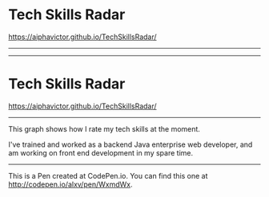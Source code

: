 # Tech Skills Radar

https://aiphavictor.github.io/TechSkillsRadar/

---

---

# Tech Skills Radar

https://aiphavictor.github.io/TechSkillsRadar/

---

This graph shows how I rate my tech skills at the moment.

I've trained and worked as a backend Java enterprise web developer, and am working on front end development in my spare time.

---

This is a Pen created at CodePen.io. You can find this one at http://codepen.io/alxv/pen/WxmdWx.
